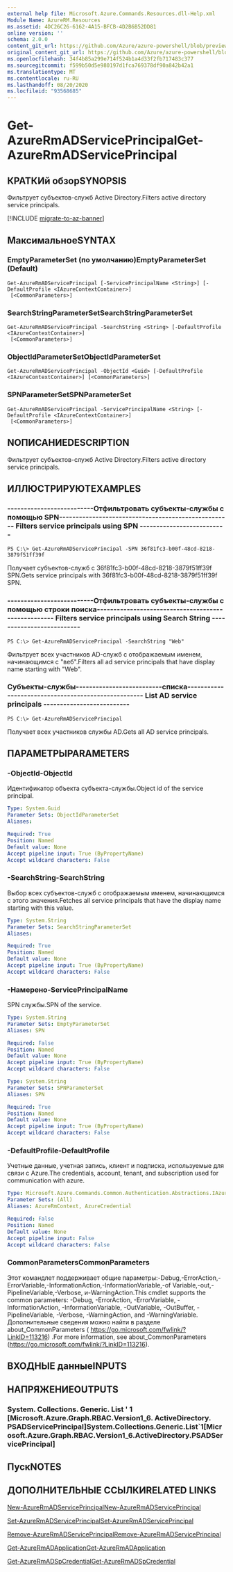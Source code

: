 ```yaml
---
external help file: Microsoft.Azure.Commands.Resources.dll-Help.xml
Module Name: AzureRM.Resources
ms.assetid: 4DC26C26-6162-4A15-BFCB-4D2B6B52DD81
online version: ''
schema: 2.0.0
content_git_url: https://github.com/Azure/azure-powershell/blob/preview/src/ResourceManager/Resources/Commands.Resources/help/Get-AzureRmADServicePrincipal.md
original_content_git_url: https://github.com/Azure/azure-powershell/blob/preview/src/ResourceManager/Resources/Commands.Resources/help/Get-AzureRmADServicePrincipal.md
ms.openlocfilehash: 34f4b85a299e714f524b1a4d33f2fb717483c377
ms.sourcegitcommit: f599b50d5e980197d1fca769378df90a842b42a1
ms.translationtype: MT
ms.contentlocale: ru-RU
ms.lasthandoff: 08/20/2020
ms.locfileid: "93568685"
---
```

# <span data-ttu-id="bc837-101">Get-AzureRmADServicePrincipal</span><span class="sxs-lookup"><span data-stu-id="bc837-101">Get-AzureRmADServicePrincipal</span></span>

## <span data-ttu-id="bc837-102">КРАТКИй обзор</span><span class="sxs-lookup"><span data-stu-id="bc837-102">SYNOPSIS</span></span>
<span data-ttu-id="bc837-103">Фильтрует субъектов-служб Active Directory.</span><span class="sxs-lookup"><span data-stu-id="bc837-103">Filters active directory service principals.</span></span>

[!INCLUDE [migrate-to-az-banner](../../includes/migrate-to-az-banner.md)]

## <span data-ttu-id="bc837-104">Максимальное</span><span class="sxs-lookup"><span data-stu-id="bc837-104">SYNTAX</span></span>

### <span data-ttu-id="bc837-105">EmptyParameterSet (по умолчанию)</span><span class="sxs-lookup"><span data-stu-id="bc837-105">EmptyParameterSet (Default)</span></span>
```
Get-AzureRmADServicePrincipal [-ServicePrincipalName <String>] [-DefaultProfile <IAzureContextContainer>]
 [<CommonParameters>]
```

### <span data-ttu-id="bc837-106">SearchStringParameterSet</span><span class="sxs-lookup"><span data-stu-id="bc837-106">SearchStringParameterSet</span></span>
```
Get-AzureRmADServicePrincipal -SearchString <String> [-DefaultProfile <IAzureContextContainer>]
 [<CommonParameters>]
```

### <span data-ttu-id="bc837-107">ObjectIdParameterSet</span><span class="sxs-lookup"><span data-stu-id="bc837-107">ObjectIdParameterSet</span></span>
```
Get-AzureRmADServicePrincipal -ObjectId <Guid> [-DefaultProfile <IAzureContextContainer>] [<CommonParameters>]
```

### <span data-ttu-id="bc837-108">SPNParameterSet</span><span class="sxs-lookup"><span data-stu-id="bc837-108">SPNParameterSet</span></span>
```
Get-AzureRmADServicePrincipal -ServicePrincipalName <String> [-DefaultProfile <IAzureContextContainer>]
 [<CommonParameters>]
```

## <span data-ttu-id="bc837-109">NОПИСАНИЕ</span><span class="sxs-lookup"><span data-stu-id="bc837-109">DESCRIPTION</span></span>
<span data-ttu-id="bc837-110">Фильтрует субъектов-служб Active Directory.</span><span class="sxs-lookup"><span data-stu-id="bc837-110">Filters active directory service principals.</span></span>

## <span data-ttu-id="bc837-111">ИЛЛЮСТРИРУЮТ</span><span class="sxs-lookup"><span data-stu-id="bc837-111">EXAMPLES</span></span>

### <span data-ttu-id="bc837-112">--------------------------Отфильтровать субъекты-службы с помощью SPN--------------------------</span><span class="sxs-lookup"><span data-stu-id="bc837-112">--------------------------  Filters service principals using SPN  --------------------------</span></span>
```
PS C:\> Get-AzureRmADServicePrincipal -SPN 36f81fc3-b00f-48cd-8218-3879f51ff39f
```

<span data-ttu-id="bc837-113">Получает субъектов-служб с 36f81fc3-b00f-48cd-8218-3879f51ff39f SPN.</span><span class="sxs-lookup"><span data-stu-id="bc837-113">Gets service principals with 36f81fc3-b00f-48cd-8218-3879f51ff39f SPN.</span></span>

### <span data-ttu-id="bc837-114">--------------------------Отфильтровать субъекты-службы с помощью строки поиска--------------------------</span><span class="sxs-lookup"><span data-stu-id="bc837-114">--------------------------  Filters service principals using Search String  --------------------------</span></span>
```
PS C:\> Get-AzureRmADServicePrincipal -SearchString "Web"
```

<span data-ttu-id="bc837-115">Фильтрует всех участников AD-служб с отображаемым именем, начинающимся с "веб".</span><span class="sxs-lookup"><span data-stu-id="bc837-115">Filters all ad service principals that have display name starting with "Web".</span></span>

### <span data-ttu-id="bc837-116">Субъекты-службы--------------------------списка--------------------------</span><span class="sxs-lookup"><span data-stu-id="bc837-116">--------------------------  List AD service principals  --------------------------</span></span>
```
PS C:\> Get-AzureRmADServicePrincipal
```

<span data-ttu-id="bc837-117">Получает всех участников службы AD.</span><span class="sxs-lookup"><span data-stu-id="bc837-117">Gets all AD service principals.</span></span>

## <span data-ttu-id="bc837-118">ПАРАМЕТРЫ</span><span class="sxs-lookup"><span data-stu-id="bc837-118">PARAMETERS</span></span>

### <span data-ttu-id="bc837-119">-ObjectId</span><span class="sxs-lookup"><span data-stu-id="bc837-119">-ObjectId</span></span>
<span data-ttu-id="bc837-120">Идентификатор объекта субъекта-службы.</span><span class="sxs-lookup"><span data-stu-id="bc837-120">Object id of the service principal.</span></span>

```yaml
Type: System.Guid
Parameter Sets: ObjectIdParameterSet
Aliases: 

Required: True
Position: Named
Default value: None
Accept pipeline input: True (ByPropertyName)
Accept wildcard characters: False
```

### <span data-ttu-id="bc837-121">-SearchString</span><span class="sxs-lookup"><span data-stu-id="bc837-121">-SearchString</span></span>
<span data-ttu-id="bc837-122">Выбор всех субъектов-служб с отображаемым именем, начинающимся с этого значения.</span><span class="sxs-lookup"><span data-stu-id="bc837-122">Fetches all service principals that have the display name starting with this value.</span></span>

```yaml
Type: System.String
Parameter Sets: SearchStringParameterSet
Aliases: 

Required: True
Position: Named
Default value: None
Accept pipeline input: True (ByPropertyName)
Accept wildcard characters: False
```

### <span data-ttu-id="bc837-123">-Намерено</span><span class="sxs-lookup"><span data-stu-id="bc837-123">-ServicePrincipalName</span></span>
<span data-ttu-id="bc837-124">SPN службы.</span><span class="sxs-lookup"><span data-stu-id="bc837-124">SPN of the service.</span></span>

```yaml
Type: System.String
Parameter Sets: EmptyParameterSet
Aliases: SPN

Required: False
Position: Named
Default value: None
Accept pipeline input: True (ByPropertyName)
Accept wildcard characters: False
```

```yaml
Type: System.String
Parameter Sets: SPNParameterSet
Aliases: SPN

Required: True
Position: Named
Default value: None
Accept pipeline input: True (ByPropertyName)
Accept wildcard characters: False
```

### <span data-ttu-id="bc837-125">-DefaultProfile</span><span class="sxs-lookup"><span data-stu-id="bc837-125">-DefaultProfile</span></span>
<span data-ttu-id="bc837-126">Учетные данные, учетная запись, клиент и подписка, используемые для связи с Azure.</span><span class="sxs-lookup"><span data-stu-id="bc837-126">The credentials, account, tenant, and subscription used for communication with azure.</span></span>

```yaml
Type: Microsoft.Azure.Commands.Common.Authentication.Abstractions.IAzureContextContainer
Parameter Sets: (All)
Aliases: AzureRmContext, AzureCredential

Required: False
Position: Named
Default value: None
Accept pipeline input: False
Accept wildcard characters: False
```

### <span data-ttu-id="bc837-127">CommonParameters</span><span class="sxs-lookup"><span data-stu-id="bc837-127">CommonParameters</span></span>
<span data-ttu-id="bc837-128">Этот командлет поддерживает общие параметры:-Debug,-ErrorAction,-ErrorVariable,-InformationAction,-InformationVariable,-of Variable,-out,-PipelineVariable,-Verbose, и-WarningAction.</span><span class="sxs-lookup"><span data-stu-id="bc837-128">This cmdlet supports the common parameters: -Debug, -ErrorAction, -ErrorVariable, -InformationAction, -InformationVariable, -OutVariable, -OutBuffer, -PipelineVariable, -Verbose, -WarningAction, and -WarningVariable.</span></span> <span data-ttu-id="bc837-129">Дополнительные сведения можно найти в разделе about_CommonParameters ( https://go.microsoft.com/fwlink/?LinkID=113216) .</span><span class="sxs-lookup"><span data-stu-id="bc837-129">For more information, see about_CommonParameters (https://go.microsoft.com/fwlink/?LinkID=113216).</span></span>

## <span data-ttu-id="bc837-130">ВХОДНЫЕ данные</span><span class="sxs-lookup"><span data-stu-id="bc837-130">INPUTS</span></span>

## <span data-ttu-id="bc837-131">НАПРЯЖЕНИЕ</span><span class="sxs-lookup"><span data-stu-id="bc837-131">OUTPUTS</span></span>

### <span data-ttu-id="bc837-132">System. Collections. Generic. List ' 1 [Microsoft.Azure.Graph.RBAC.Version1_6. ActiveDirectory. PSADServicePrincipal]</span><span class="sxs-lookup"><span data-stu-id="bc837-132">System.Collections.Generic.List\`1[Microsoft.Azure.Graph.RBAC.Version1_6.ActiveDirectory.PSADServicePrincipal]</span></span>

## <span data-ttu-id="bc837-133">Пуск</span><span class="sxs-lookup"><span data-stu-id="bc837-133">NOTES</span></span>

## <span data-ttu-id="bc837-134">ДОПОЛНИТЕЛЬНЫЕ ССЫЛКИ</span><span class="sxs-lookup"><span data-stu-id="bc837-134">RELATED LINKS</span></span>

[<span data-ttu-id="bc837-135">New-AzureRmADServicePrincipal</span><span class="sxs-lookup"><span data-stu-id="bc837-135">New-AzureRmADServicePrincipal</span></span>](./New-AzureRmADServicePrincipal.md)

[<span data-ttu-id="bc837-136">Set-AzureRmADServicePrincipal</span><span class="sxs-lookup"><span data-stu-id="bc837-136">Set-AzureRmADServicePrincipal</span></span>](./Set-AzureRmADServicePrincipal.md)

[<span data-ttu-id="bc837-137">Remove-AzureRmADServicePrincipal</span><span class="sxs-lookup"><span data-stu-id="bc837-137">Remove-AzureRmADServicePrincipal</span></span>](./Remove-AzureRmADServicePrincipal.md)

[<span data-ttu-id="bc837-138">Get-AzureRmADApplication</span><span class="sxs-lookup"><span data-stu-id="bc837-138">Get-AzureRmADApplication</span></span>](./Get-AzureRmADApplication.md)

[<span data-ttu-id="bc837-139">Get-AzureRmADSpCredential</span><span class="sxs-lookup"><span data-stu-id="bc837-139">Get-AzureRmADSpCredential</span></span>](./Get-AzureRmADSpCredential.md)

